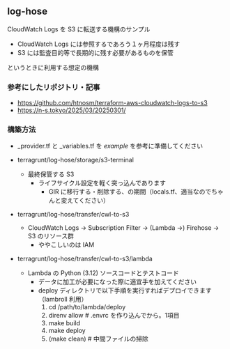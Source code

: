 ## log-hose 

CloudWatch Logs を S3 に転送する機構のサンプル

- CloudWatch Logs には参照するであろう１ヶ月程度は残す
- S3 には監査目的等で長期的に残す必要があるものを保管

というときに利用する想定の機構


### 参考にしたリポジトリ・記事

- https://github.com/htnosm/terraform-aws-cloudwatch-logs-to-s3
- https://n-s.tokyo/2025/03/20250301/


### 構築方法

- _provider.tf と _variables.tf を _example_ を参考に準備してください

- terragrunt/log-hose/storage/s3-terminal
    - 最終保管する S3 
        - ライフサイクル設定を軽く突っ込んであります
            - GIR に移行する・削除する、の期間（locals.tf、適当なのでちゃんと変えてください）
- terragrunt/log-hose/transfer/cwl-to-s3
    - CloudWatch Logs -> Subscription Filter -> (Lambda ->) Firehose -> S3 のリソース群
        - ややこしいのは IAM  
- terragrunt/log-hose/transfer/cwl-to-s3/lambda
    - Lambda の Python (3.12) ソースコードとテストコード
        - データに加工が必要になった際に適宜手を加えてください
        - deploy ディレクトリで以下手順を実行すればデプロイできます（lambroll 利用）
            1. cd /path/to/lambda/deploy
            2. direnv allow   # .envrc を作り込んでから。1項目
            3. make build 
            4. make deploy
            5. (make clean)   # 中間ファイルの掃除



